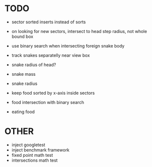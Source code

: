 TODO
====

- sector sorted inserts instead of sorts
- on looking for new sectors, intersect to head step radius, not whole bound box
- use binary search when intersecting foreign snake body
- track snakes separatelly near view box

- snake radius of head?
- snake mass
- snake radius

- keep food sorted by x-axis inside sectors
- food intersection with binary search
- eating food

OTHER
=====

- inject googletest
- inject benchmark framework
- fixed point math test
- intersections math test
